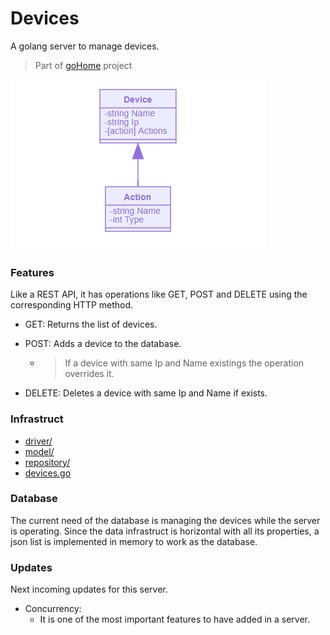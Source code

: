 # Devices
A golang server to manage devices.

> Part of [goHome](https://www.github.com/CabraKill/goHome/) project

![Device](/devices/readme/device.png)

### Features

Like a REST API, it has operations like GET, POST and DELETE using the corresponding  HTTP method.

* GET: Returns the list of devices.

* POST: Adds a device to the database. 

	* > If a device with same Ip and Name existings the operation overrides it.

* DELETE: Deletes a device with same Ip and Name if exists.

### Infrastruct

* [driver/](.\devices\driver)
* [model/](.\devices\model)
* [repository/](.\devices\repository)
* [devices.go](.\devices\devices.go)

### Database

The current need of the database is managing the devices while the server is operating. Since the data infrastruct is horizontal with all its properties, a json list is implemented in memory to work as the database.



### Updates

Next incoming updates for this server.

* Concurrency: 
  * It is one of the most important features to have added in a server.